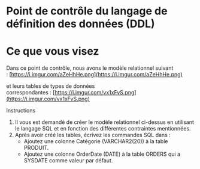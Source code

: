 # Point de contrôle du langage de définition des données (DDL)

# Ce que vous visez

Dans ce point de contrôle, nous avons le modèle relationnel suivant : [https://i.imgur.com/aZeHhHe.png](https://i.imgur.com/aZeHhHe.png)

et leurs tables de types de données correspondantes : [https://i.imgur.com/vx1xFvS.png](https://i.imgur.com/vx1xFvS.png)

Instructions

1. Il vous est demandé de créer le modèle relationnel ci-dessus en utilisant le langage SQL et en fonction des différentes contraintes mentionnées.
2. Après avoir créé les tables, écrivez les commandes SQL dans :
   * Ajoutez une colonne Catégorie (VARCHAR2(20)) à la table PRODUIT. 
   * Ajoutez une colonne OrderDate (DATE) à la table ORDERS qui a SYSDATE comme valeur par défaut.
